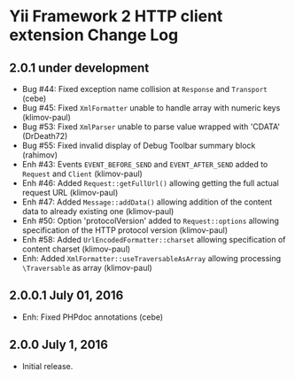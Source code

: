 Yii Framework 2 HTTP client extension Change Log
================================================

2.0.1 under development
-------------------------

- Bug #44: Fixed exception name collision at `Response` and `Transport` (cebe)
- Bug #45: Fixed `XmlFormatter` unable to handle array with numeric keys (klimov-paul)
- Bug #53: Fixed `XmlParser` unable to parse value wrapped with 'CDATA' (DrDeath72)
- Bug #55: Fixed invalid display of Debug Toolbar summary block (rahimov)
- Enh #43: Events `EVENT_BEFORE_SEND` and `EVENT_AFTER_SEND` added to `Request` and `Client` (klimov-paul)
- Enh #46: Added `Request::getFullUrl()` allowing getting the full actual request URL (klimov-paul)
- Enh #47: Added `Message::addData()` allowing addition of the content data to already existing one (klimov-paul)
- Enh #50: Option 'protocolVersion' added to `Request::options` allowing specification of the HTTP protocol version (klimov-paul)
- Enh #58: Added `UrlEncodedFormatter::charset` allowing specification of content charset (klimov-paul)
- Enh: Added `XmlFormatter::useTraversableAsArray` allowing processing `\Traversable` as array (klimov-paul)


2.0.0.1 July 01, 2016
---------------------

- Enh: Fixed PHPdoc annotations (cebe)


2.0.0 July 1, 2016
------------------

- Initial release.
